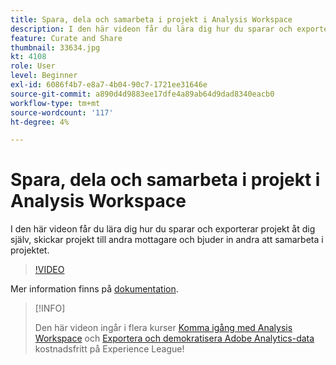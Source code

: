 ```yaml
---
title: Spara, dela och samarbeta i projekt i Analysis Workspace
description: I den här videon får du lära dig hur du sparar och exporterar projekt åt dig själv, skickar projekt till andra mottagare och bjuder in andra att samarbeta i projektet.
feature: Curate and Share
thumbnail: 33634.jpg
kt: 4108
role: User
level: Beginner
exl-id: 6086f4b7-e8a7-4b04-90c7-1721ee31646e
source-git-commit: a890d4d9883ee17dfe4a89ab64d9dad8340eacb0
workflow-type: tm+mt
source-wordcount: '117'
ht-degree: 4%

---
```


# Spara, dela och samarbeta i projekt i Analysis Workspace

I den här videon får du lära dig hur du sparar och exporterar projekt åt dig själv, skickar projekt till andra mottagare och bjuder in andra att samarbeta i projektet.

>[!VIDEO](https://video.tv.adobe.com/v/30993/?quality=12)

Mer information finns på [dokumentation](https://experienceleague.adobe.com/docs/analytics/analyze/analysis-workspace/curate-share/send-schedule-files.html).

>[!INFO]
>
> Den här videon ingår i flera kurser [Komma igång med Analysis Workspace](https://experienceleague.adobe.com/?recommended=Analytics-U-1-2020.1.workspace) och [Exportera och demokratisera Adobe Analytics-data](https://experienceleague.adobe.com/?recommended=Analytics-A-1-2022.1.democratizing) kostnadsfritt på Experience League!

